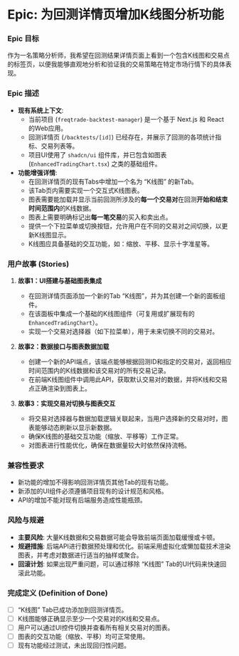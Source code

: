 # Epic: 为回测详情页增加K线图分析功能

### Epic 目标
作为一名策略分析师，我希望在回测结果详情页面上看到一个包含K线图和交易点的标签页，以便我能够直观地分析和验证我的交易策略在特定市场行情下的具体表现。

### Epic 描述

* **现有系统上下文**:
    * 当前项目 (`freqtrade-backtest-manager`) 是一个基于 Next.js 和 React 的Web应用。
    * 回测详情页 (`/backtests/[id]`) 已经存在，并展示了回测的各项统计指标、交易列表等。
    * 项目UI使用了 `shadcn/ui` 组件库，并已包含如图表 (`EnhancedTradingChart.tsx`) 之类的基础组件。
* **功能增强详情**:
    * 在回测详情页的现有Tabs中增加一个名为 “K线图” 的新Tab。
    * 该Tab页内需要实现一个交互式K线图表。
    * 图表需要能加载并显示当前回测所涉及的**每一个交易对**在回测**开始和结束时间范围内**的K线数据。
    * 图表上需要明确标记出**每一笔交易**的买入和卖出点。
    * 提供一个下拉菜单或切换按钮，允许用户在不同的交易对之间切换，以更新K线图显示。
    * K线图应具备基础的交互功能，如：缩放、平移、显示十字准星等。

### 用户故事 (Stories)

1.  **故事1：UI搭建与基础图表集成**
    * 在回测详情页面添加一个新的Tab “K线图”，并为其创建一个新的面板组件。
    * 在该面板中集成一个基础的K线图组件（可复用或扩展现有的 `EnhancedTradingChart`）。
    * 实现一个交易对选择器（如下拉菜单），用于未来切换不同的交易对。

2.  **故事2：数据接口与图表数据加载**
    * 创建一个新的API端点，该端点能够根据回测ID和指定的交易对，返回相应时间范围内的K线数据和该交易对的所有交易记录。
    * 在前端K线图组件中调用此API，获取默认交易对的数据，并将K线和交易点正确渲染到图表上。

3.  **故事3：实现交易对切换与图表交互**
    * 将交易对选择器与数据加载逻辑关联起来，当用户选择新的交易对时，图表能够动态刷新以显示新数据。
    * 确保K线图的基础交互功能（缩放、平移等）工作正常。
    * 对图表进行性能优化，确保在数据量较大时依然保持流畅。

### 兼容性要求
* 新功能的增加不得影响回测详情页其他Tab的现有功能。
* 新添加的UI组件必须遵循项目现有的设计规范和风格。
* API的增加不能对现有后端服务造成性能瓶颈。

### 风险与规避
* **主要风险**: 大量K线数据和交易数据可能会导致前端页面加载缓慢或卡顿。
* **规避措施**: 后端API进行数据预处理和优化。前端采用虚拟化或懒加载技术渲染图表，并考虑对数据进行适当的抽样或聚合。
* **回滚计划**: 如果出现严重问题，可以通过移除 “K线图” Tab的UI代码来快速回滚此功能。

### 完成定义 (Definition of Done)
- [ ] “K线图” Tab已成功添加到回测详情页。
- [ ] K线图能够正确显示至少一个交易对的K线和交易点。
- [ ] 用户可以通过UI控件切换并查看所有相关交易对的图表。
- [ ] 图表的交互功能（缩放、平移）均可正常使用。
- [ ] 现有功能经过测试，未出现回归性问题。